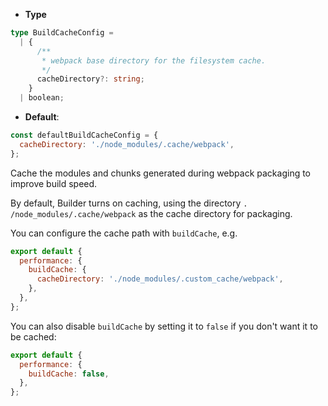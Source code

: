 - **Type**

```ts
type BuildCacheConfig =
  | {
      /**
       * webpack base directory for the filesystem cache.
       */
      cacheDirectory?: string;
    }
  | boolean;
```

- **Default**:

```js
const defaultBuildCacheConfig = {
  cacheDirectory: './node_modules/.cache/webpack',
};
```

Cache the modules and chunks generated during webpack packaging to improve build speed.

By default, Builder turns on caching, using the directory `. /node_modules/.cache/webpack` as the cache directory for packaging.

You can configure the cache path with `buildCache`, e.g.

```js
export default {
  performance: {
    buildCache: {
      cacheDirectory: './node_modules/.custom_cache/webpack',
    },
  },
};
```

You can also disable `buildCache` by setting it to `false` if you don't want it to be cached:

```js
export default {
  performance: {
    buildCache: false,
  },
};
```
